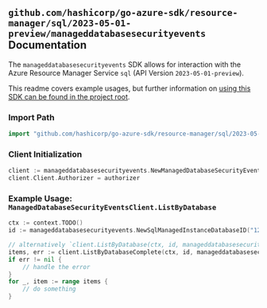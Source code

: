 
## `github.com/hashicorp/go-azure-sdk/resource-manager/sql/2023-05-01-preview/manageddatabasesecurityevents` Documentation

The `manageddatabasesecurityevents` SDK allows for interaction with the Azure Resource Manager Service `sql` (API Version `2023-05-01-preview`).

This readme covers example usages, but further information on [using this SDK can be found in the project root](https://github.com/hashicorp/go-azure-sdk/tree/main/docs).

### Import Path

```go
import "github.com/hashicorp/go-azure-sdk/resource-manager/sql/2023-05-01-preview/manageddatabasesecurityevents"
```


### Client Initialization

```go
client := manageddatabasesecurityevents.NewManagedDatabaseSecurityEventsClientWithBaseURI("https://management.azure.com")
client.Client.Authorizer = authorizer
```


### Example Usage: `ManagedDatabaseSecurityEventsClient.ListByDatabase`

```go
ctx := context.TODO()
id := manageddatabasesecurityevents.NewSqlManagedInstanceDatabaseID("12345678-1234-9876-4563-123456789012", "example-resource-group", "managedInstanceValue", "databaseValue")

// alternatively `client.ListByDatabase(ctx, id, manageddatabasesecurityevents.DefaultListByDatabaseOperationOptions())` can be used to do batched pagination
items, err := client.ListByDatabaseComplete(ctx, id, manageddatabasesecurityevents.DefaultListByDatabaseOperationOptions())
if err != nil {
	// handle the error
}
for _, item := range items {
	// do something
}
```
